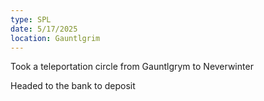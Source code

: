 ```yaml
---
type: SPL
date: 5/17/2025
location: Gauntlgrim
---
```


Took  a teleportation circle from Gauntlgrym to Neverwinter

Headed to the bank to deposit 